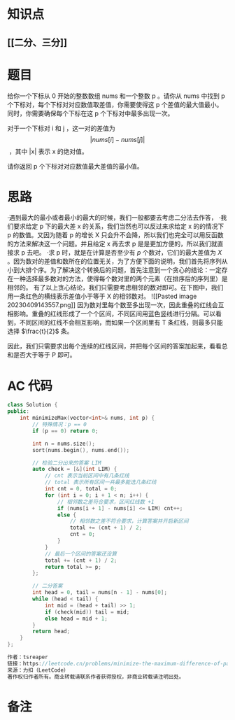 # 知识点
  ## [[二分、三分]]
# 题目
给你一个下标从 0 开始的整数数组 nums 和一个整数 p 。请你从 nums 中找到 p 个下标对，每个下标对对应数值取差值，你需要使得这 p 个差值的最大值最小。同时，你需要确保每个下标在这 p 个下标对中最多出现一次。

对于一个下标对 i 和 j ，这一对的差值为  $$ |nums[i] - nums[j]|$$ ，其中 |x| 表示 x 的绝对值。

请你返回 p 个下标对对应数值最大差值的最小值。


# 思路
·遇到最大的最小或者最小的最大的时候，我们一般都要去考虑二分法去作答，
·我们要求给定 p 下的最大差 x 的关系，我们当然也可以反过来求给定 x 的的情况下 p 的数值。又因为随着 p 的增长 X 只会升不会降，所以我们也完全可以用反函数的方法来解决这一个问题。并且给定 x 再去求 p 是是更加方便的，所以我们就直接求 p 去吧。
·求 p 时，就是在计算是否至少有 $p$ 个数对，它们的最大差值为 $X$ 。因为数对的差值和数所在的位置无关，为了方便下面的说明，我们首先将序列从小到大排个序。为了解决这个转换后的问题，首先注意到一个贪心的结论：一定存在一种选择最多数对的方法，使得每个数对里的两个元素（在排序后的序列里）是相邻的。
有了以上贪心结论，我们只需要考虑相邻的数对即可。在下图中，我们用一条红色的横线表示差值小于等于 X 的相邻数对。
![[Pasted image 20230409143557.png]]
因为数对里每个数至多出现一次，因此重叠的红线会互相影响。重叠的红线形成了一个个区间，不同区间用蓝色竖线进行分隔。可以看到，不同区间的红线不会相互影响，而如果一个区间里有 T 条红线，则最多只能选择 $\frac{t}{2}$
条。

因此，我们只需要求出每个连续的红线区间，并把每个区间的答案加起来，看看总和是否大于等于 P 即可。
# AC 代码
```cpp
class Solution {
public:
    int minimizeMax(vector<int>& nums, int p) {
        // 特殊情况：p == 0
        if (p == 0) return 0;

        int n = nums.size();
        sort(nums.begin(), nums.end());

        // 检验二分出来的答案 LIM
        auto check = [&](int LIM) {
            // cnt 表示当前区间中有几条红线
            // total 表示所有区间一共最多能选几条红线
            int cnt = 0, total = 0;
            for (int i = 0; i + 1 < n; i++) {
                // 相邻数之差符合要求，区间红线数 +1
                if (nums[i + 1] - nums[i] <= LIM) cnt++;
                else {
                    // 相邻数之差不符合要求，计算答案并开启新区间
                    total += (cnt + 1) / 2;
                    cnt = 0;
                }
            }
            // 最后一个区间的答案还没算
            total += (cnt + 1) / 2;
            return total >= p;
        };

        // 二分答案
        int head = 0, tail = nums[n - 1] - nums[0];
        while (head < tail) {
            int mid = (head + tail) >> 1;
            if (check(mid)) tail = mid;
            else head = mid + 1;
        }
        return head;
    }
};

作者：tsreaper
链接：https://leetcode.cn/problems/minimize-the-maximum-difference-of-pairs/solution/er-fen-tan-xin-han-xiang-xi-zheng-ming-b-21b5/
来源：力扣（LeetCode）
著作权归作者所有。商业转载请联系作者获得授权，非商业转载请注明出处。
```
# 备注
